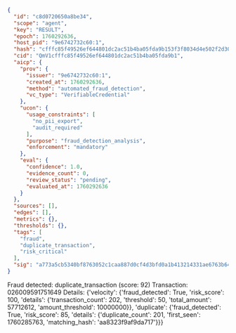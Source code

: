 ```json
{
  "id": "c8d0720650a8be34",
  "scope": "agent",
  "key": "RESULT",
  "epoch": 1760292636,
  "host_pid": "9e6742732c60:1",
  "hash": "cfffc85f49526ef644801dc2ac51b4ba05fda9b153f3f8034d4e502f2d30e5b6",
  "cid": "QmV1cfffc85f49526ef644801dc2ac51b4ba05fda9b1",
  "aicp": {
    "prov": {
      "issuer": "9e6742732c60:1",
      "created_at": 1760292636,
      "method": "automated_fraud_detection",
      "vc_type": "VerifiableCredential"
    },
    "ucon": {
      "usage_constraints": [
        "no_pii_export",
        "audit_required"
      ],
      "purpose": "fraud_detection_analysis",
      "enforcement": "mandatory"
    },
    "eval": {
      "confidence": 1.0,
      "evidence_count": 0,
      "review_status": "pending",
      "evaluated_at": 1760292636
    }
  },
  "sources": [],
  "edges": [],
  "metrics": {},
  "thresholds": {},
  "tags": [
    "fraud",
    "duplicate_transaction",
    "risk_critical"
  ],
  "sig": "a773a5cb5340bf8763052c1caa887d0cf4d3bfd0a1b413214331ae6763b64f74"
}
```

Fraud detected: duplicate_transaction (score: 92)
Transaction: 026009591751649
Details: {'velocity': {'fraud_detected': True, 'risk_score': 100, 'details': {'transaction_count': 202, 'threshold': 50, 'total_amount': 57712612, 'amount_threshold': 10000000}}, 'duplicate': {'fraud_detected': True, 'risk_score': 85, 'details': {'duplicate_count': 201, 'first_seen': 1760285763, 'matching_hash': 'aa8323f9af9da717'}}}